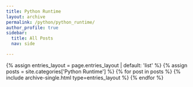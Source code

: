 ```yaml
---
title: Python Runtime
layout: archive
permalink: /python/python_runtime/
author_profile: true
sidebar:
  title: All Posts
  nav: side

---
```


{% assign entries_layout = page.entries_layout | default: 'list' %}
{% assign posts = site.categories['Python Runtime'] %}
{% for post in posts %} {% include archive-single.html type=entries_layout %} {% endfor %}